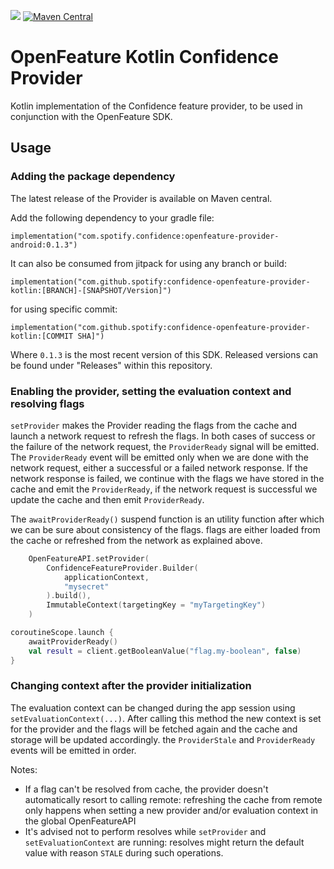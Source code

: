 [![](https://jitpack.io/v/spotify/confidence-openfeature-provider-kotlin.svg)](https://jitpack.io/#spotify/confidence-openfeature-provider-kotlin)
<a href="https://maven-badges.herokuapp.com/maven-central/com.spotify.confidence/openfeature-provider-android">
<img alt="Maven Central" src="https://maven-badges.herokuapp.com/maven-central/com.spotify.confidence/openfeature-provider-android/badge.svg" />
</a>
# OpenFeature Kotlin Confidence Provider
Kotlin implementation of the Confidence feature provider, to be used in conjunction with the OpenFeature SDK.

## Usage

### Adding the package dependency

The latest release of the Provider is available on Maven central.

<!---x-release-please-start-version-->
Add the following dependency to your gradle file:
```
implementation("com.spotify.confidence:openfeature-provider-android:0.1.3")
```
It can also be consumed from jitpack for using any branch or build:
```
implementation("com.github.spotify:confidence-openfeature-provider-kotlin:[BRANCH]-[SNAPSHOT/Version]")
```
for using specific commit:
```
implementation("com.github.spotify:confidence-openfeature-provider-kotlin:[COMMIT SHA]")
```

Where `0.1.3` is the most recent version of this SDK. Released versions can be found under "Releases" within this repository.
<!---x-release-please-end-->

### Enabling the provider, setting the evaluation context and resolving flags

`setProvider` makes the Provider reading the flags from the cache and launch a network request to refresh the flags.
In both cases of success or the failure of the network request, the `ProviderReady` signal will be emitted.
The `ProviderReady` event will be emitted only when we are done with the network request, either a successful or a failed network response.
If the network response is failed, we continue with the flags we have stored in the cache and emit the `ProviderReady`, if the network request
is successful we update the cache and then emit `ProviderReady`.

The `awaitProviderReady()` suspend function is an utility function after which we can be sure about consistency of the flags.
flags are either loaded from the cache or refreshed from the network as explained above.

```kotlin
    OpenFeatureAPI.setProvider(
        ConfidenceFeatureProvider.Builder(
            applicationContext,
            "mysecret"
        ).build(),
        ImmutableContext(targetingKey = "myTargetingKey")
    )

coroutineScope.launch {
    awaitProviderReady()
    val result = client.getBooleanValue("flag.my-boolean", false)
}
```

### Changing context after the provider initialization 
The evaluation context can be changed during the app session using `setEvaluationContext(...)`.
After calling this method the new context is set for the provider and the flags will be fetched again and the cache and storage will be updated accordingly.
the `ProviderStale` and `ProviderReady` events will be emitted in order.

Notes:
- If a flag can't be resolved from cache, the provider doesn't automatically resort to calling remote: refreshing the cache from remote only happens when setting a new provider and/or evaluation context in the global OpenFeatureAPI
- It's advised not to perform resolves while `setProvider` and `setEvaluationContext` are running: resolves might return the default value with reason `STALE` during such operations.